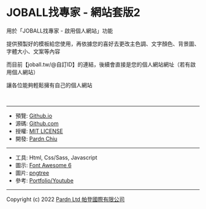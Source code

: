 # JOBALL找專家 - 網站套版2

用於「JOBALL找專家 - 啟用個人網站」功能

提供預製好的模板給您使用，再依據您的喜好去更改主色調、文字顏色、背景圖、字體大小、文案等內容

而目前【joball.tw/@自訂ID】的連結，後續會直接是您的個人網站網址（若有啟用個人網站）

讓各位能夠輕鬆擁有自己的個人網站

<br>

***

- 預覽: [Github.io](https://pardnchiu.github.io/joball-template-2/)
- 源碼: [Github.com](https://github.com/pardnchiu/joball-template-2/)
- 授權: [MIT LICENSE](https://github.com/pardnchiu/joball-template-2/blob/main/LICENSE)
- 開發: [Pardn Chiu](https://joball.tw/@pardnltd)

***

- 工具: Html, Css/Sass, Javascript
- 圖示: [Font Awesome 6](https://fontawesome.com)
- 圖片: [pngtree](https://.pngtree.com/free-backgrounds)
- 參考: [Portfolio/Youtube](https://www.youtube.com/watch?v=mq0xJxOTiYo)

***

<!-- | index |
|---|
| ![index](./preview/index.png) |

| portfolio |
|---|
| ![album](./preview/portfolio.png) | -->

Copyright (c) 2022 [Pardn Ltd 帕登國際有限公司](https://joball.tw/@pardnltd)

